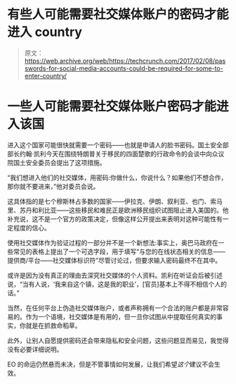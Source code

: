# 有些人可能需要社交媒体账户的密码才能进入 country 

> 原文：<https://web.archive.org/web/https://techcrunch.com/2017/02/08/passwords-for-social-media-accounts-could-be-required-for-some-to-enter-country/>

# 一些人可能需要社交媒体账户密码才能进入该国

进入这个国家可能很快就需要一个密码——也就是申请人的脸书密码。国土安全部部长约翰·凯利今天在围绕特朗普关于移民的四面楚歌的行政命令的会谈中向众议院国土安全委员会提出了这项措施。

“我们想进入他们的社交媒体，用密码:你做什么，你说什么？如果他们不想合作，那你就不要进来，”他对委员会说。

这具体指的是七个穆斯林占多数的国家——伊拉克、伊朗、叙利亚、也门、索马里、苏丹和利比亚——这些移民和难民正是欧洲移民组织试图阻止进入美国的。他补充说，这不是一个官方的政策决定，但像这样公开提出来表明对这种可能性有一定程度的信心。

使用社交媒体作为验证过程的一部分并不是一个新想法:事实上，奥巴马政府在一些常见的表格上提出了一个可选字段，用于填写“与您的在线状态相关的信息——提供商/平台——社交媒体标识符”尽管讨论过，但要求输入密码最终不在其中。

或许是因为没有真正的理由去深究社交媒体的个人资料。凯利在听证会后被引述说，“当有人说，‘我来自这个镇，这是我的职业’，[官员]基本上不得不相信个人的话。”

当然，在任何平台上伪造社交媒体账户，或者声称拥有一个合法的账户都是非常容易的。作为一个语境，社交媒体是有用的，但一旦你试图从中提取任何真实的事实，你就是在抓救命稻草。

此外，让别人自愿提供密码还会带来隐私和安全问题，这些问题显而易见，我觉得没有必要详细说明。

EO 的命运仍然悬而未决，但是不管事情如何发展，让我们希望*这个*建议不会生效。